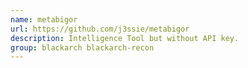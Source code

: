 ```yaml
---
name: metabigor
url: https://github.com/j3ssie/metabigor
description: Intelligence Tool but without API key.
group: blackarch blackarch-recon
---
```

